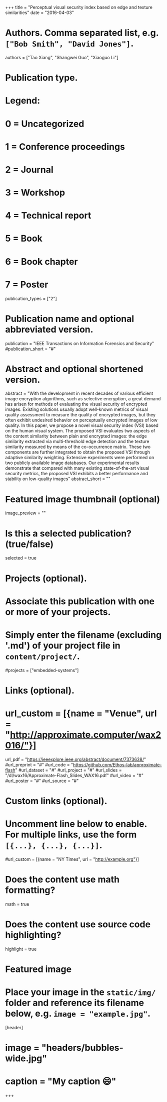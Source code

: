 +++
title = "Perceptual visual security index based on edge and texture similarities"
date = "2016-04-03"

# Authors. Comma separated list, e.g. `["Bob Smith", "David Jones"]`.
authors = ["Tao Xiang", "Shangwei Guo", "Xiaoguo Li"]

# Publication type.
# Legend:
# 0 = Uncategorized
# 1 = Conference proceedings
# 2 = Journal
# 3 = Workshop
# 4 = Technical report
# 5 = Book
# 6 = Book chapter
# 7 = Poster
publication_types = ["2"]

# Publication name and optional abbreviated version.
publication = "IEEE Transactions on Information Forensics and Security"
#publication_short = "#"

# Abstract and optional shortened version.
abstract = "With the development in recent decades of various efficient image encryption algorithms, such as selective encryption, a great demand has arisen for methods of evaluating the visual security of encrypted images. Existing solutions usually adopt well-known metrics of visual quality assessment to measure the quality of encrypted images, but they often exhibit undesired behavior on perceptually encrypted images of low quality. In this paper, we propose a novel visual security index (VSI) based on the human visual system. The proposed VSI evaluates two aspects of the content similarity between plain and encrypted images: the edge similarity extracted via multi-threshold edge detection and the texture similarity measured by means of the co-occurrence matrix. These two components are further integrated to obtain the proposed VSI through adaptive similarity weighting. Extensive experiments were performed on two publicly available image databases. Our experimental results demonstrate that compared with many existing state-of-the-art visual security metrics, the proposed VSI exhibits a better performance and stability on low-quality images"
abstract_short = ""

# Featured image thumbnail (optional)
image_preview = ""

# Is this a selected publication? (true/false)
selected = true

# Projects (optional).
#   Associate this publication with one or more of your projects.
#   Simply enter the filename (excluding '.md') of your project file in `content/project/`.
#projects = ["embedded-systems"]

# Links (optional).
# url_custom = [{name = "Venue", url = "http://approximate.computer/wax2016/"}]
url_pdf = "https://ieeexplore.ieee.org/abstract/document/7373638/"
#url_preprint = "#"
#url_code = "https://github.com/Ethos-lab/approximate-flash"
#url_dataset = "#"
#url_project = "#"
#url_slides = "/dl/wax16/Approximate-Flash_Slides_WAX16.pdf"
#url_video = "#"
#url_poster = "#"
#url_source = "#"


# Custom links (optional).
#   Uncomment line below to enable. For multiple links, use the form `[{...}, {...}, {...}]`.
#url_custom = [{name = "NY Times", url = "http://example.org"}]

# Does the content use math formatting?
math = true

# Does the content use source code highlighting?
highlight = true

# Featured image
# Place your image in the `static/img/` folder and reference its filename below, e.g. `image = "example.jpg"`.
[header]
# image = "headers/bubbles-wide.jpg"
# caption = "My caption :smile:"

+++
